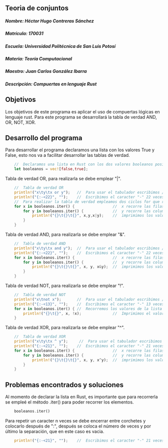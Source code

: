 ## Teoria de conjuntos
##### Nombre: Héctor Hugo Contreras Sánchez
##### Matrícula: 170031
##### Escuela: Universidad Politécnica de San Luis Potosí
##### Materia: Teoría Computacional
##### Maestro: Juan Carlos González Ibarra
##### Descripción: Compuertas en lenguaje Rust


## Objetivos
Los objetivos de este programa es aplicar el uso de compuertas lógicas en lenguaje rust.
Para este programa se desarrollará la tabla de verdad AND, OR, NOT, XOR.

## Desarrollo del programa
Para desarrollar el programa declaramos una lista con los valores True y False, esto nos va a facilitar desarrollar las tablas de verdad.
```rust
    //  Declaramos una lista en Rust con los dos valores booleanos posibles, True y False.
    let booleanos = vec![false,true];
```
Tabla de verdad OR, para realizarla se debe emplear "|".
```rust
    //  Tabla de verdad OR
    println!("x\ty\tx or y");   //  Para usar el tabulador escribimos /t
    println!("{:-<22}", "");    //  Escribimos el caracter "-" 22 veces especificando el caracter después de : y el valor con <22
    //  Para realizar la tabla de verdad empleamos dos ciclos for que recorran la lista.
    for x in booleanos.iter() {                 //  x recorre las filas
        for y in booleanos.iter() {             //  y recorre las columnas
            println!("{}\t{}\t{}", x,y,x|y);    //  imprimimos los valores de x, y y su operación OR (|)
        }
    }
```

Tabla de verdad AND, para realizarla se debe emplear "&".
```rust
    //  Tabla de verdad AND
    println!("x\ty\tx and y");  //  Para usar el tabulador escribimos /t
    println!("{:-<22}", "");    //  Escribimos el caracter "-" 22 veces especificando el caracter después de : y el valor con <22
    for x in booleanos.iter() {                 //  x recorre las filas
        for y in booleanos.iter() {             //  y recorre las columnas
            println!("{}\t{}\t{}", x, y, x&y);  //  imprimimos los valores de x, y y su operación AND (&)
        }
    }
```

Tabla de verdad NOT, para realizarla se debe emplear "!".
```rust
    //  Tabla de verdad NOT 
    println!("x\tnot x");       //  Para usar el tabulador escribimos /t
    println!("{:-<13}", "");    //  Escribimos el caracter "-" 13 veces especificando el caracter después de : y el valor con <13
    for x in booleanos.iter() { //  Recorremos los valores de la lista que es False y True
        println!("{}\t{}", x, !x);              //  Imprimimos el valor de la lista y su negación NOT (!)
    }
```
Tabla de verdad XOR, para realizarla se debe emplear "^".
```rust
    //  Tabla de verdad XOR
    println!("x\ty\tx ^ y");     //  Para usar el tabulador escribimos /t
    println!("{:-<21}", "");    //  Escribimos el caracter "-" 21 veces especificando el caracter después de : y el valor con <21
    for x in booleanos.iter() {                 //  x recorre las filas
        for y in booleanos.iter() {             //  y recorre las columnas
            println!("{}\t{}\t{}", x, y, x^y);  //  imprimimos los valores de x, y y su operación ^ (^)
        }
    }
```

## Problemas encontrados y soluciones
Al momento de declarar la lista en Rust, es importante que para recorrerla se empleé el método .iter() para poder recorrer los elementos.
```rust
    booleanos.iter()
```
Para repetir un caracter n veces se debe encerrar entre corchetes y colocarlo después de ":", después se coloca el número de veces y por último la separación, que en este caso es vacia.
```rust
    println!("{:-<21}", "");    //  Escribimos el caracter "-" 21 veces especificando el caracter después de : y el valor con <21
```